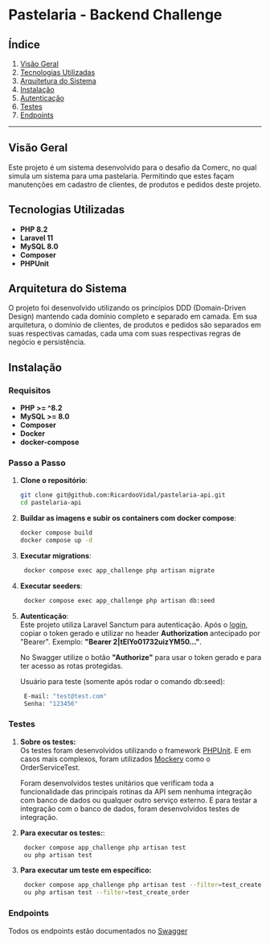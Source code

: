 # Pastelaria - Backend Challenge

## Índice
1. [Visão Geral](#visão-geral)
2. [Tecnologias Utilizadas](#tecnologias-utilizadas)
3. [Arquitetura do Sistema](#arquitetura-do-sistema)
4. [Instalação](#instalação)
5. [Autenticação](#autenticação)
6. [Testes](#testes)
7. [Endpoints](#endpoints)

---

## Visão Geral
Este projeto é um sistema desenvolvido para o desafio da Comerc, no qual simula um sistema para uma pastelaria. Permitindo que estes façam manutenções em cadastro de clientes, de produtos e pedidos deste projeto.

## Tecnologias Utilizadas
- **PHP 8.2**
- **Laravel 11**
- **MySQL 8.0**
- **Composer**
- **PHPUnit**

## Arquitetura do Sistema
O projeto foi desenvolvido utilizando os princípios DDD (Domain-Driven Design) mantendo cada domínio completo e separado em camada. Em sua arquitetura, o domínio de clientes, de produtos e pedidos são separados em suas respectivas camadas, cada uma com suas respectivas regras de negócio e persistência.

## Instalação

### Requisitos
- **PHP >= ^8.2**
- **MySQL >= 8.0**
- **Composer**
- **Docker**
- **docker-compose**

### Passo a Passo

1. **Clone o repositório**:
   ```bash
   git clone git@github.com:RicardooVidal/pastelaria-api.git
   cd pastelaria-api

2. **Buildar as imagens e subir os containers com docker compose**:  
   ```bash
   docker compose build
   docker compose up -d

3. **Executar migrations**:  
   ```bash
    docker compose exec app_challenge php artisan migrate

4. **Executar seeders**:  
   ```bash
    docker compose exec app_challenge php artisan db:seed

5. **Autenticação**:  
   Este projeto utiliza Laravel Sanctum para autenticação. Após o [login](http://localhost:8085/api-doc#/Login/post_api_login), copiar o token gerado e utilizar no header **Authorization** antecipado por "Bearer". Exemplo: **"Bearer 2|tEIYo01732uizYM50..."**.

   No Swagger utilize o botão **"Authorize"** para usar o token gerado e para ter acesso as rotas protegidas.

   Usuário para teste (somente após rodar o comando db:seed):
   ```bash
    E-mail: "test@test.com"
    Senha: "123456"

### Testes

1. **Sobre os testes:**  
   Os testes foram desenvolvidos utilizando o framework [PHPUnit](https://phpunit.readthedocs.io/en/latest/). E em casos mais complexos, foram utilizados [Mockery](https://github.com/mockery/mockery) como o OrderServiceTest.

   Foram desenvolvidos testes unitários que verificam toda a funcionalidade das principais rotinas da API sem nenhuma integração com banco de dados ou qualquer outro serviço externo. E para testar a integração com o banco de dados, foram desenvolvidos testes de integração.

2. **Para executar os testes:**:  
   ```bash
    docker compose app_challenge php artisan test 
    ou php artisan test

3. **Para executar um teste em específico:**  
   ```bash
    docker compose app_challenge php artisan test --filter=test_create_order
    ou php artisan test --filter=test_create_order

### Endpoints
Todos os endpoints estão documentados no [Swagger](http://localhost:8085/api-doc)